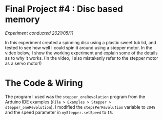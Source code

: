 # Final Project #4 : Disc based memory
*Experiment conducted 2021/05/11*

In this experiment created a spinning disc using a plastic sweet tub lid, and tested to see how well I could spin it around using a stepper motor. In the video below, I show the working experiment and explain some of the details as to why it works. (In the video, I also mistakenly refer to the stepper motor as a servo motor!)

# The Code & Wiring
The program I used was the `stepper_oneRevolution` program from the Arduino IDE examples (`File > Examples > Stepper > stepper_oneRevolution`). I modified the `stepsPerRevolution` variable to `2048` and the speed parameter in `myStepper.setSpeed` to `15`.

